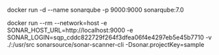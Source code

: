 docker run -d --name sonarqube -p 9000:9000 sonarqube:7.0


docker run --rm --network=host -e SONAR_HOST_URL=http://localhost:9000 -e SONAR_LOGIN=sqp_cddc822729f264f3dfea06f4e4297eb5e45b7710 -v ./:/usr/src sonarsource/sonar-scanner-cli -Dsonar.projectKey=sample